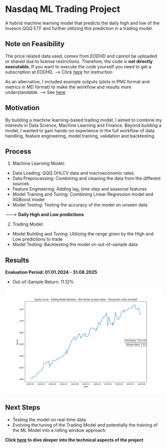 # Nasdaq ML Trading Project

A hybrid machine learning model that predicts the daily high and low 
of the Invesco QQQ ETF and further utilizing this prediction in a trading model.

## Note on Feasibility
The price related data used, comes from EODHD and cannot be uploaded or shared due to license restrictions. Therefore, the code is **not directly executable**.
If you want to execute the code yourself you need to get a subscription at EODHD.
--> Click [here](docs/instructions.md) for instruction

As an alternative, I included example outputs (plots in PNG format and metrics in MD format) to make the workflow and results more understandable.
--> See [here](results/results.md)

## Motivation
By building a machine learning-based trading model, I aimed to combine my interests in Data Science, Machine Learning and Finance.
Beyond building a model, I wanted to gain hands-on experience in the full workflow of data handling, feature engineering, model training, validation and backtesting.

## Process
1. Machine Learning Model:
- Data Loading: QQQ OHLCV data and macroeconomic rates
- Data Preprocessing: Combining and cleaning the data from the different sources
- Feature Engineering: Adding lag, time step and seasonal features
- Model Training and Tuning: Combining Linear Regression model and XGBoost model
- Model Testing: Testing the accuracy of the model on unseen data

---> **Daily High and Low predictions**

2. Trading Model:
- Model Building and Tuning: Utilizing the range given by the High and Low 
predictions to trade
- Model Testing: Backtesting the model on out-of-sample data

## Results
**Evaluation Period: 01.01.2024 - 31.08.2025**
- Out-of-Sample Return: 11.12%

![Equity_curve](results/plots/equity_curve_costs_test.png)

## Next Steps

- Testing the model on real-time data
- Evolving the tuning of the Trading Model and potentially the training of the ML Model into a rolling
window approach

**Click [here](docs/technical_insights.md) to dive deeper into the technical aspects of the project** 